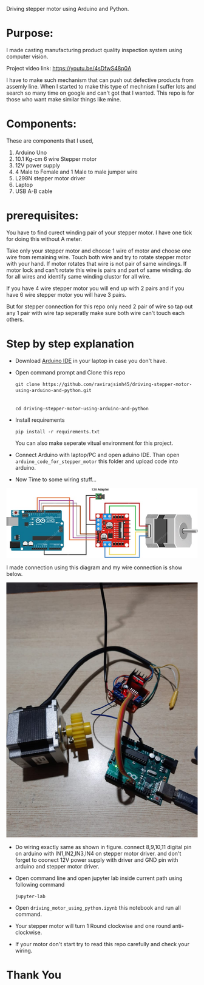 Driving stepper motor using Arduino and Python.

# Purpose:

I made casting manufacturing product quality inspection system using computer vision. 

Project video link: https://youtu.be/4sDfwS48p0A

I have to make such mechanism that can push out defective products from assemly line. When I started to make this type of mechnism I suffer lots and search so many time on google and can't got that I wanted. This repo is for those who want make similar things like mine.


# Components:

These are components that I used,

1. Arduino Uno
2. 10.1 Kg-cm 6 wire Stepper motor
3. 12V power supply
4. 4 Male to Female and 1 Male to male jumper wire
5. L298N stepper motor driver 
5. Laptop
6. USB A-B cable

# prerequisites:

You have to find curect winding pair of your stepper motor. I have one tick for doing this without A meter.

Take only your stepper motor and choose 1 wire of motor and choose one wire from remaining wire. Touch both wire and try to rotate stepper motor with your hand. If motor rotates that wire is not pair of same windings. If motor lock and can't rotate this wire is pairs and part of same winding. do for all wires and identify same winding clustor for all wire.   
  
If you have 4 wire stepper motor you will end up with 2 pairs and if you have 6 wire stepper motor you will have 3 pairs.  
  
  But for stepper connection for this repo only need 2 pair of wire so tap out any 1 pair with wire tap seperatly make sure both wire can't touch each others.

# Step by step explanation

* Download [Arduino IDE](https://www.arduino.cc/en/Main/Software) in your laptop in case you don't have.
* Open command prompt and Clone this repo
    ```
    git clone https://github.com/ravirajsinh45/driving-stepper-motor-using-arduino-and-python.git
    

    cd driving-stepper-motor-using-arduino-and-python
    ```
* Install requirements
    ```
    pip install -r requirements.txt
    ```
    You can also make seperate vitual environment for this project.
* Connect Arduino with laptop/PC and open aduino IDE. Than open `arduino_code_for_stepper_motor` this folder and upload code into arduino.

* Now Time to some wiring stuff...

<img src='https://github.com/ravirajsinh45/driving-stepper-motor-using-arduino-and-python/blob/master/assets/circuit_diagram.jpg' >  
  
  I made connection using this diagram and my wire connection is show below. 
      
<img src='https://github.com/ravirajsinh45/driving-stepper-motor-using-arduino-and-python/blob/master/assets/circuit_image.jpeg'>  

* Do wiring exactly same as shown in figure. connect 8,9,10,11 digital pin on arduino with IN1,IN2,IN3,IN4 on stepper motor driver. and don't forget to coonect 12V power supply with driver and GND pin with arduino and stepper motor driver. 

* Open command line and open jupyter lab inside current path using following command  
    ```
    jupyter-lab
    ```
* Open `driving_motor_using_python.ipynb` this notebook and run all command.
* Your stepper motor will turn 1 Round clockwise and one round anti-clockwise.
* If your motor don't start try to read this repo carefully and check your wiring.
  
    
# Thank You







